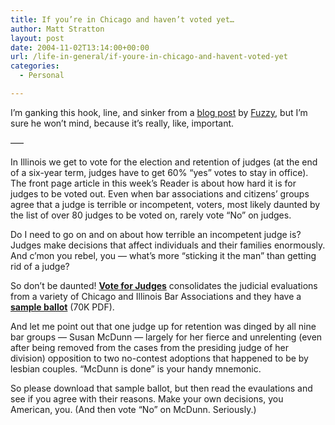 ```yaml
---
title: If you’re in Chicago and haven’t voted yet…
author: Matt Stratton
layout: post
date: 2004-11-02T13:14:00+00:00
url: /life-in-general/if-youre-in-chicago-and-havent-voted-yet
categories:
  - Personal

---
```

I&#8217;m ganking this hook, line, and sinker from a [blog post][1] by [Fuzzy][2], but I&#8217;m sure he won&#8217;t mind, because it&#8217;s really, like, important.

&#8212;&#8211;

In Illinois we get to vote for the election and retention of judges (at the end of a six-year term, judges have to get 60% &#8220;yes&#8221; votes to stay in office). The front page article in this week&#8217;s Reader is about how hard it is for judges to be voted out. Even when bar associations and citizens&#8217; groups agree that a judge is terrible or incompetent, voters, most likely daunted by the list of over 80 judges to be voted on, rarely vote &#8220;No&#8221; on judges.

Do I need to go on and on about how terrible an incompetent judge is? Judges make decisions that affect individuals and their families enormously. And c&#8217;mon you rebel, you &#8212; what&#8217;s more &#8220;sticking it the man&#8221; than getting rid of a judge?

So don&#8217;t be daunted! [**Vote for Judges**][3] consolidates the judicial evaluations from a variety of Chicago and Illinois Bar Associations and they have a [**sample ballot**][4] (70K PDF).

And let me point out that one judge up for retention was dinged by all nine bar groups &#8212; Susan McDunn &#8212; largely for her fierce and unrelenting (even after being removed from the cases from the presiding judge of her division) opposition to two no-contest adoptions that happened to be by lesbian couples. &#8220;McDunn is done&#8221; is your handy mnemonic.

So please download that sample ballot, but then read the evaulations and see if you agree with their reasons. Make your own decisions, you American, you. (And then vote &#8220;No&#8221; on McDunn. Seriously.)

 [1]: http://www.fuzzyco.com/news/archives/000940.html
 [2]: http://www.fuzzyco.com
 [3]: http://www.voteforjudges.org/
 [4]: http://www.voteforjudges.org/docs/CCL2004CEQJballot.pdf
